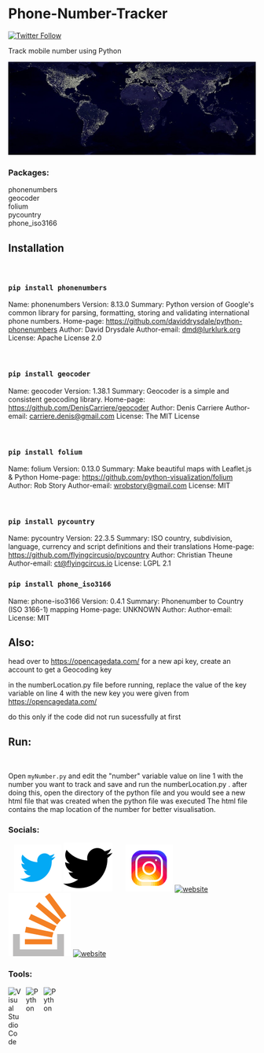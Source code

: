 # Phone-Number-Tracker

[![Twitter Follow](https://img.shields.io/twitter/follow/towbbie?color=1DA1F2&logo=twitter&style=for-the-badge)](https://twitter.com/intent/follow?original_referer=https%3A%2F%2Fgithub.com%towbbie&screen_name=towbbie)





Track mobile number using Python

![Image](track1.jpg)




### Packages:

phonenumbers
<br>
geocoder
<br>
folium
<br>
pycountry
<br>
phone_iso3166



## Installation
<br>

### `pip install phonenumbers`

Name: phonenumbers
Version: 8.13.0
Summary: Python version of Google's common library for parsing, formatting, storing and validating international phone numbers.
Home-page: https://github.com/daviddrysdale/python-phonenumbers
Author: David Drysdale
Author-email: dmd@lurklurk.org
License: Apache License 2.0


<br>

### `pip install geocoder`

Name: geocoder
Version: 1.38.1
Summary: Geocoder is a simple and consistent geocoding library.
Home-page: https://github.com/DenisCarriere/geocoder
Author: Denis Carriere
Author-email: carriere.denis@gmail.com
License: The MIT License

<br>

### `pip install folium`

Name: folium
Version: 0.13.0
Summary: Make beautiful maps with Leaflet.js & Python
Home-page: https://github.com/python-visualization/folium
Author: Rob Story
Author-email: wrobstory@gmail.com
License: MIT

<br>

### `pip install pycountry`

Name: pycountry
Version: 22.3.5
Summary: ISO country, subdivision, language, currency and script definitions and their translations
Home-page: https://github.com/flyingcircusio/pycountry
Author: Christian Theune
Author-email: ct@flyingcircus.io
License: LGPL 2.1

### `pip install phone_iso3166`

Name: phone-iso3166
Version: 0.4.1
Summary: Phonenumber to Country (ISO 3166-1) mapping
Home-page: UNKNOWN
Author:
Author-email:
License: MIT

## Also:


head over to https://opencagedata.com/ for a new api key,  create an account to get a Geocoding key

in the numberLocation.py file before running, replace the value of the key variable on line 4 with the new key you were given from
https://opencagedata.com/

do this only if the code did not run sucessfully at first

## Run:
<br>

Open `myNumber.py` and edit the "number" variable value on line 1 with the number you want to track and save and run the numberLocation.py .
after doing this, open the directory of the python file and you would see a new html file that was created when the python file was executed
The html file contains the map location of the number for better visualisation.


### Socials:


&nbsp;&nbsp;
[![website](https://github.com/tobyyosoba777/Computer-Vision-OpenCv-Python/blob/main/img/twitter-light.svg)](https://twitter.com/towbbie#gh-light-mode-only)
[![website](https://github.com/tobyyosoba777/Computer-Vision-OpenCv-Python/blob/main/img/twitter-dark.svg)](https://twitter.com/towbbie#gh-dark-mode-only)
&nbsp;&nbsp;
&nbsp;&nbsp;
[![website](https://github.com/tobyyosoba777/Computer-Vision-OpenCv-Python/blob/main/img/instagram-light.svg)](https://instagram.com/toby_osoba#gh-light-mode-only)
[![website](./img/instagram-dark.svg)](https://instagram.com/toby_osoba#gh-dark-mode-only)
&nbsp;&nbsp;
[![website](https://github.com/tobyyosoba777/Computer-Vision-OpenCv-Python/blob/main/img/stack-overflow.svg)](https://stackoverflow.com/users/17608129/toby#gh-light-mode-only)
[![website](./img/stackoverflow-dark.svg)](https://stackoverflow.com/users/17608129/toby#gh-dark-mode-only)





### Tools:

[<img align="left" alt="Visual Studio Code" width="26px" src="https://cdn.jsdelivr.net/gh/devicons/devicon/icons/vscode/vscode-original.svg" style="padding-right:10px;" />][vscode]
[<img align="left" alt="Python" width="26px" src="https://cdn.jsdelivr.net/gh/devicons/devicon/icons/python/python-original.svg" style="padding-right:10px;" />][Python]
[<img align="left" alt="Python" width="26px" src="https://cdn.jsdelivr.net/gh/devicons/devicon/icons/jupyter/jupyter-original-wordmark.svg" style="padding-right:10px;" />][jupyter]

<br />
<br />

[vscode]: https://code.visualstudio.com
[Python]: https://www.python.org/
[jupyter]: jupyter.org

